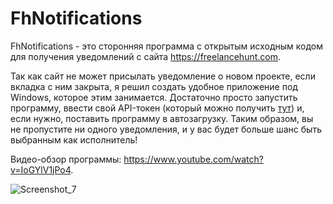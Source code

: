 # FhNotifications
FhNotifications - это сторонняя программа с открытым исходным кодом для получения уведомлений с сайта https://freelancehunt.com.

Так как сайт не может присылать уведомление о новом проекте, если вкладка с ним закрыта, я решил создать удобное приложение под Windows, которое этим занимается. Достаточно просто запустить программу, ввести свой API-токен (который можно получить [тут](https://freelancehunt.com/my/api)) и, если нужно, поставить программу в автозагрузку. Таким образом, вы не пропустите ни одного уведомления, и у вас будет больше шанс быть выбранным как исполнитель!

Видео-обзор программы: https://www.youtube.com/watch?v=IoGYlV1jPo4.

![Screenshot_7](https://user-images.githubusercontent.com/37931581/165862894-9d6652ed-21cd-4186-b6e4-9a1c1245d6a7.png)
